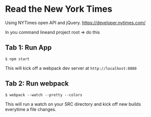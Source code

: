 # Read the New York Times

Using NYTimes open API and jQuery.
https://developer.nytimes.com/

In you command lineand project root => do this
## Tab 1: Run App
```
$ npm start
```
This will kick off a webpack dev server at `http://localhost:8080`

## Tab 2: Run webpack
```
$ webpack --watch --pretty --colors
```
This will run a watch on your SRC directory and kick off new builds everytime a file changes.
